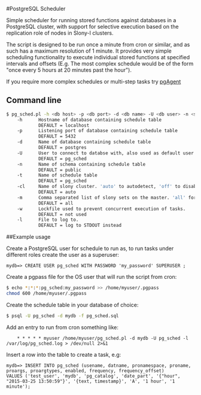 #PostgreSQL Scheduler

Simple scheduler for running stored functions against databases in a 
PostgreSQL cluster, with support for selective execution based on the 
replication role of nodes in Slony-I clusters.

The script is designed to be run once a minute from cron or similar, and
as such has a maximum resolution of 1 minute.  It provides very simple 
scheduling functionality to execute individual stored functions at 
specified intervals and offsets (E.g. The most complex schedule would 
be of the form "once every 5 hours at 20 minutes past the hour").

If you require more complex schedules or multi-step tasks try 
<a href="http://www.postgresql.org/ftp/pgadmin3/release/pgagent/" target="_blank">pgAgent</a>

## Command line

```bash
$ pg_sched.pl -h <db host> -p <db port> -d <db name> -U <db user> -n <schema> -t <table> -cl <slony clustername> -m <master sets> -w <lock file> -l <logfile>
    -h      Hostname of database containing schedule table
            DEFAULT = localhost
    -p      Listening port of database containing schedule table
            DEFAULT = 5432
    -d      Name of database containing schedule table
            DEFAULT = postgres
    -U      User to connect to databse with, also used as default user for all tasks
            DEFAULT = pg_sched
    -n      Name of schema containing schedule table
            DEFAULT = public
    -t      Name of schedule table
            DEFAULT = pg_sched
    -cl     Name of slony cluster. 'auto' to autodetect, 'off' to disable
            DEFAULT = auto
    -m      Comma separated list of slony sets on the master. 'all' for all
            DEFAULT = all
    -w      Lockfile used to prevent concurrent execution of tasks.
            DEFAULT = not used
    -l      File to log to.
            DEFAULT = log to STDOUT instead
```

##Example usage

Create a PostgreSQL user for schedule to run as, to run tasks under 
different roles create the user as a superuser:

```postgresql
mydb=> CREATE USER pg_sched WITH PASSWORD 'my_password' SUPERUSER ; 
```

Create a pgpass file for the OS user that will run the script from cron:

```bash
$ echo *:*:*:pg_sched:my_password >> /home/myuser/.pgpass
chmod 600 /home/myuser/.pgpass
```

Create the schedule table in your database of choice:

```bash
$ psql -U pg_sched -d mydb -f pg_sched.sql
```

Add an entry to run from cron something like:

```cron
	* * * * * myuser /home/myuser/pg_sched.pl -d mydb -U pg_sched -l /var/log/pg_sched.log > /dev/null 2>&1
```

Insert a row into the table to create a task, e.g:

```postgresql
mydb=> INSERT INTO pg_sched (usename, datname, pronamespace, proname, proargs, proargtypes, enabled, frequency, frequency_offset) 
VALUES ('test_user', 'mydb', 'pg_catalog', 'date_part', '{"hour", "2015-03-25 13:50:59"}', '{text, timestamp}', 'A', '1 hour', '1 minute');
```
